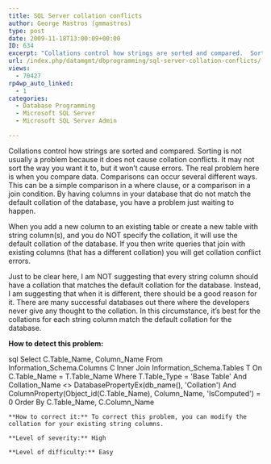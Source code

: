 ```yaml
---
title: SQL Server collation conflicts
author: George Mastros (gmmastros)
type: post
date: 2009-11-18T13:00:09+00:00
ID: 634
excerpt: "Collations control how strings are sorted and compared.  Sorting is not usually a problem because it does not cause collation conflicts.  It may not sort the way you want it to, but it won't cause errors.  The real problem here is when you compare data.&hellip;"
url: /index.php/datamgmt/dbprogramming/sql-server-collation-conflicts/
views:
  - 70427
rp4wp_auto_linked:
  - 1
categories:
  - Database Programming
  - Microsoft SQL Server
  - Microsoft SQL Server Admin

---
```

Collations control how strings are sorted and compared. Sorting is not usually a problem because it does not cause collation conflicts. It may not sort the way you want it to, but it won&#8217;t cause errors. The real problem here is when you compare data. Comparisons can occur several different ways. This can be a simple comparison in a where clause, or a comparison in a join condition. By having columns in your database that do not match the default collation of the database, you have a problem just waiting to happen.

When you add a new column to an existing table or create a new table with string column(s), and you do NOT specify the collation, it will use the default collation of the database. If you then write queries that join with existing columns (that has a different collation) you will get collation conflict errors.

Just to be clear here, I am NOT suggesting that every string column should have a collation that matches the default collation for the database. Instead, I am suggesting that when it is different, there should be a good reason for it. There are many successful databases out there where the developers never give any thought to the collation. In this circumstance, it&#8217;s best for the collations for each string column match the default collation for the database.

**How to detect this problem:**

sql
Select  C.Table_Name, Column_Name
From    Information_Schema.Columns C
        Inner Join Information_Schema.Tables T
          On C.Table_Name = T.Table_Name
Where   T.Table_Type = 'Base Table'
        And Collation_Name <> DatabasePropertyEx(db_name(), 'Collation')
        And ColumnProperty(Object_id(C.Table_Name), Column_Name, 'IsComputed') = 0
Order By C.Table_Name, C.Column_Name
```
**How to correct it:** To correct this problem, you can modify the collation for your existing string columns.

**Level of severity:** High
  
**Level of difficulty:** Easy